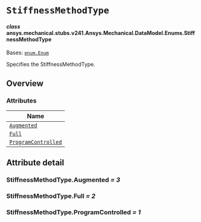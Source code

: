 # `StiffnessMethodType`

<a id="ansys.mechanical.stubs.v241.Ansys.Mechanical.DataModel.Enums.StiffnessMethodType"></a>

#### *class* ansys.mechanical.stubs.v241.Ansys.Mechanical.DataModel.Enums.StiffnessMethodType

Bases: [`enum.Enum`](https://docs.python.org/3/library/enum.html#enum.Enum)

Specifies the StiffnessMethodType.

<!-- !! processed by numpydoc !! -->

<a id="overview"></a>

## Overview

### Attributes

| Name |
| --------------------------------------------------------------- |
| [`Augmented`](#StiffnessMethodType.Augmented) |
| [`Full`](#StiffnessMethodType.Full) |
| [`ProgramControlled`](#StiffnessMethodType.ProgramControlled) |

<a id="attribute-detail"></a>

## Attribute detail

<a id="StiffnessMethodType.Augmented"></a>

### StiffnessMethodType.Augmented *= 3*

<a id="StiffnessMethodType.Full"></a>

### StiffnessMethodType.Full *= 2*

<a id="StiffnessMethodType.ProgramControlled"></a>

### StiffnessMethodType.ProgramControlled *= 1*


